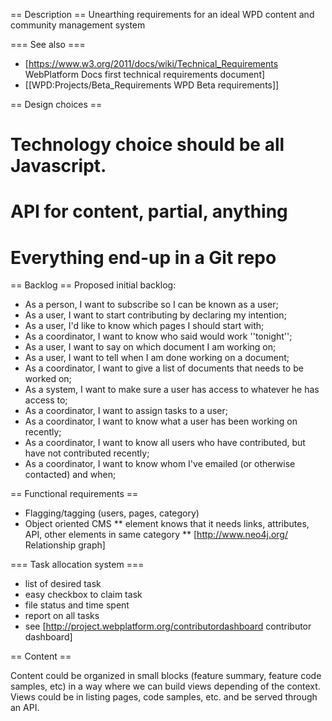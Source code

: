 == Description ==
Unearthing requirements for an ideal WPD content and community management system

=== See also ===
* [https://www.w3.org/2011/docs/wiki/Technical_Requirements WebPlatform Docs first technical requirements document]
* [[WPD:Projects/Beta_Requirements WPD Beta requirements]]

== Design choices ==
# Technology choice should be all Javascript. 
# API for content, partial, anything
# Everything end-up in a Git repo

== Backlog ==
Proposed initial backlog:
* As a person, I want to subscribe so I can be known as a user;
* As a user, I want to start contributing by declaring my intention;
* As a user, I'd like to know which pages I should start with;
* As a coordinator, I want to know who said would work ''tonight'';
* As a user, I want to say on which document I am working on;
* As a user, I want to tell when I am done working on a document;
* As a coordinator, I want to give a list of documents that needs to be worked on;
* As a system, I want to make sure a user has access to whatever he has access to;
* As a coordinator, I want to assign tasks to a user;
* As a coordinator, I want to know what a user has been working on recently;
* As a coordinator, I want to know all users who have contributed, but have not contributed recently;
* As a coordinator, I want to know whom I've emailed (or otherwise contacted) and when;

== Functional requirements ==
* Flagging/tagging (users, pages, category)
* Object oriented CMS
** element knows that it needs links, attributes, API, other elements in same category
** [http://www.neo4j.org/ Relationship graph]
 
=== Task allocation system ===
* list of desired task
* easy checkbox to claim task
* file status and time spent
* report on all tasks
* see [http://project.webplatform.org/contributordashboard contributor dashboard]

== Content ==

Content could be organized in small blocks (feature summary, feature code samples, etc) in a way where we can build views depending of the context. Views could be in listing pages, code samples, etc. and be served through an API.